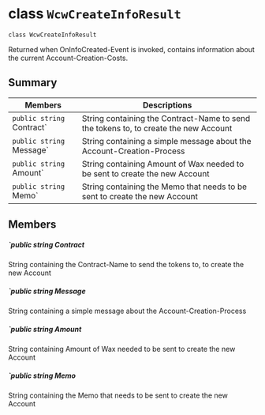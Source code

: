 # class `WcwCreateInfoResult` 

```
class WcwCreateInfoResult
```

Returned when OnInfoCreated-Event is invoked, contains information about the current Account-Creation-Costs.

## Summary

 Members                                | Descriptions                                
----------------------------------------|---------------------------------------------
`public string `Contract` | String containing the Contract-Name to send the tokens to, to create the new Account
`public string `Message` | String containing a simple message about the Account-Creation-Process
`public string `Amount` | String containing Amount of Wax needed to be sent to create the new Account
`public string `Memo` | String containing the Memo that needs to be sent to create the new Account

## Members

##### `public string Contract 

String containing the Contract-Name to send the tokens to, to create the new Account

##### `public string Message 

String containing a simple message about the Account-Creation-Process

##### `public string Amount 

String containing Amount of Wax needed to be sent to create the new Account

##### `public string Memo 

String containing the Memo that needs to be sent to create the new Account
